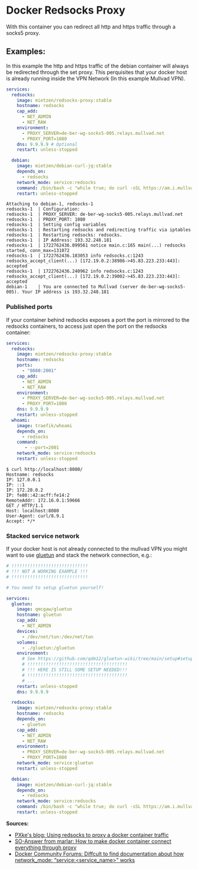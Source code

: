 # Docker Redsocks Proxy

With this container you can redirect all http and https traffic through a socks5 proxy.

## Examples:

In this example the http and https traffic of the debian container will always be redirected through the set proxy. This perquisites that your docker host is already running inside the VPN Network (In this example Mullvad VPN).

```yaml
services:
  redsocks:
    image: mietzen/redsocks-proxy:stable
    hostname: redsocks
    cap_add:
      - NET_ADMIN
      - NET_RAW
    environment:
      - PROXY_SERVER=de-ber-wg-socks5-005.relays.mullvad.net
      - PROXY_PORT=1080
    dns: 9.9.9.9 # Optional
    restart: unless-stopped

  debian:
    image: mietzen/debian-curl-jq:stable
    depends_on:
      - redsocks
    network_mode: service:redsocks
    command: /bin/bash -c "while true; do curl -sSL https://am.i.mullvad.net/connected && sleep 10; done"
    restart: unless-stopped
```

```shell
Attaching to debian-1, redsocks-1
redsocks-1  | Configuration:
redsocks-1  | PROXY_SERVER: de-ber-wg-socks5-005.relays.mullvad.net
redsocks-1  | PROXY_PORT: 1080
redsocks-1  | Setting config variables
redsocks-1  | Restarting redsocks and redirecting traffic via iptables
redsocks-1  | Restarting redsocks: redsocks.
redsocks-1  | IP Address: 193.32.248.181
redsocks-1  | 1722762436.099561 notice main.c:165 main(...) redsocks started, conn_max=131072
redsocks-1  | 1722762436.183053 info redsocks.c:1243 redsocks_accept_client(...) [172.19.0.2:38986->45.83.223.233:443]: accepted
redsocks-1  | 1722762436.240962 info redsocks.c:1243 redsocks_accept_client(...) [172.19.0.2:39002->45.83.223.233:443]: accepted
debian-1    | You are connected to Mullvad (server de-ber-wg-socks5-005). Your IP address is 193.32.248.181
```
### Published ports

If your container behind redsocks exposes a port the port is mirrored to the redsocks containers, to access just open the port on the redsocks container:

```yaml
services:
  redsocks:
    image: mietzen/redsocks-proxy:stable
    hostname: redsocks
    ports:
      - "8080:2001"
    cap_add:
      - NET_ADMIN
      - NET_RAW
    environment:
      - PROXY_SERVER=de-ber-wg-socks5-005.relays.mullvad.net
      - PROXY_PORT=1080
    dns: 9.9.9.9
    restart: unless-stopped
  whoami:
    image: traefik/whoami
    depends_on:
      - redsocks
    command:
       - --port=2001
    network_mode: service:redsocks
    restart: unless-stopped
```

```shell
$ curl http://localhost:8080/
Hostname: redsocks
IP: 127.0.0.1
IP: ::1
IP: 172.20.0.2
IP: fe80::42:acff:fe14:2
RemoteAddr: 172.16.0.1:59666
GET / HTTP/1.1
Host: localhost:8080
User-Agent: curl/8.9.1
Accept: */*
```

### Stacked service network

If your docker host is not already connected to the mullvad VPN you might want to use [gluetun](https://hub.docker.com/r/qmcgaw/gluetun) and stack the network connection, e.g.:

```yaml
# !!!!!!!!!!!!!!!!!!!!!!!!!!!!!
# !!! NOT A WORKING EXAMPLE !!!
# !!!!!!!!!!!!!!!!!!!!!!!!!!!!!

# You need to setup gluetun yourself!

services:
  gluetun:
    image: qmcgaw/gluetun
    hostname: gluetun
    cap_add:
      - NET_ADMIN
    devices:
      - /dev/net/tun:/dev/net/tun
    volumes:
      - ./gluetun:/gluetun
    environment:
      # See https://github.com/qdm12/gluetun-wiki/tree/main/setup#setup
      # !!!!!!!!!!!!!!!!!!!!!!!!!!!!!!!!!!!!!!
      # !!! HERE IS STILL SOME SETUP NEEDED!!!
      # !!!!!!!!!!!!!!!!!!!!!!!!!!!!!!!!!!!!!!
      # ...
    restart: unless-stopped
    dns: 9.9.9.9

  redsocks:
    image: mietzen/redsocks-proxy:stable
    hostname: redsocks
    depends_on:
      - gluetun
    cap_add:
      - NET_ADMIN
      - NET_RAW
    environment:
      - PROXY_SERVER=de-ber-wg-socks5-005.relays.mullvad.net
      - PROXY_PORT=1080
    network_mode: service:gluetun
    restart: unless-stopped

  debian:
    image: mietzen/debian-curl-jq:stable
    depends_on:
      - redsocks
    network_mode: service:redsocks
    command: /bin/bash -c "while true; do curl -sSL https://am.i.mullvad.net/connected && sleep 10; done"
    restart: unless-stopped
```

**Sources:**
- [PXke's blog: Using redsocks to proxy a docker container traffic](https://web.archive.org/web/20240302223218/https://blog.pxke.me/redsocksdocker.html)
- [SO-Answer from marlar: How to make docker container connect everything through proxy](https://stackoverflow.com/a/71099635)
- [Docker Community Forums: Diffcult to find documentation about how network_mode: “service:<service_name>” works](https://web.archive.org/web/20240721062403/https://forums.docker.com/t/diffcult-to-find-documentation-about-how-network-mode-service-service-name-works/137008)
